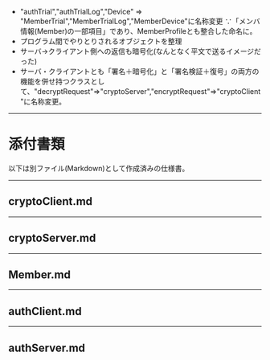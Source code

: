 - "authTrial","authTrialLog","Device" ⇒ "MemberTrial","MemberTrialLog","MemberDevice"に名称変更
  ∵「メンバ情報(Member)の一部項目」であり、MemberProfileとも整合した命名に。
- プログラム間でやりとりされるオブジェクトを整理
- サーバ->クライアント側への返信も暗号化(なんとなく平文で送るイメージだった)
- サーバ・クライアントとも「署名＋暗号化」と「署名検証＋復号」の両方の機能を併せ持つクラスとして、"decryptRequest"⇒"cryptoServer","encryptRequest"⇒"cryptoClient"に名称変更。

<!-- 以下は既述のため割愛
- 本文書はMarkdownで書かれています。画像へのリンク(`![画像名](リンク先)`)は無視してください。
- 以下の仕様に基づき、「関数群」「添付書類」にある関数を作成する予定ですが、今回は本仕様のレビューをお願いします。記述が無い・論理矛盾・不足している点や使用するツールの推薦をお願いします。
- 開発スピード・安定稼働を重視し多少のリスクは許容しますが、重大なセキュリティホールは指摘してください。
- GASライブラリは使えなくなる場合も有るため、CDNのように「ダウンロードして埋め込む」という選択肢がとれる範囲でお願いします。
- 「ライブラリ」欄に記載された機能は過去に使用実績があるため、特に問題無ければそれを流用します。
-->

<!-- 以下は次回以降にお願いします。今回だけで指摘事項は結構あると思うので。
- 関数・メソッドについて概要・入出力が未記載または不適切な場合、指摘の上作成願います
- 時間経過と共に仕様が一部変わっています。不適切な部分があれば指摘願います
-->

---

<!--::$prj/spec.md::-->

# 添付書類

以下は別ファイル(Markdown)として作成済みの仕様書。

---
**cryptoClient.md**
---

<!--::$doc/cryptoClient.md::-->

---
**cryptoServer.md**
---

<!--::$doc/cryptoServer.md::-->

---
**Member.md**
---

<!--::$doc/Member.md::-->

---
**authClient.md**
---

<!--::$doc/authClient.md::-->

---
**authServer.md**
---

<!--::$doc/authServer.md::-->
